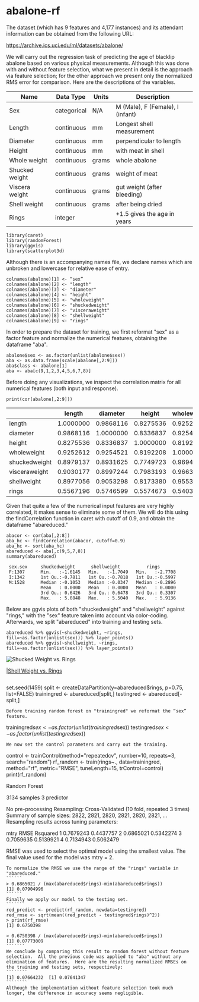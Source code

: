 # abalone-rf
The dataset (which has 9 features and 4,177 instances) and its attendant information can be obtained from the following URL:

https://archive.ics.uci.edu/ml/datasets/abalone/

We will carry out the regression task of predicting the age of blacklip abalone based on various physical measurements.  Although this was done with and without feature selection, what we present in detail is the approach via feature selection; for the other approach we present only the normalized RMS error for comparison.  Here are the descriptions of the variables.


|	Name |	Data Type	 | Units | Description |
|	---- | ---------	 | ----- | ----------- |
|	Sex	 | categorical |	N/A	 |	M (Male), F (Female), I (infant) |
|	Length | continuous |		mm	|	Longest shell measurement |
| 	Diameter | continuous |	mm | perpendicular to length |
|	Height	| continuous | mm	| with meat in shell |
|	Whole weight	|	continuous	|	grams	|    whole abalone |
|	Shucked weight | continuous | grams	|    weight of meat |
|	Viscera weight | continuous |	grams |	 gut weight (after bleeding) |
|	Shell weight	|	continuous	|	grams	 |   after being dried |
|	Rings		|	      integer	|		          |  +1.5 gives the age in years |

 ```````
 library(caret) 
 library(randomForest)
 library(ggvis)
 library(scatterplot3d)
  ```````
 Although there is an accompanying names file, we declare names which are unbroken and lowercase for relative ease of entry.
 ```````````
colnames(abalone)[1] <- “sex”        
colnames(abalone)[2] <- "length"
colnames(abalone)[3] <- "diameter"
colnames(abalone)[4] <- "height"
colnames(abalone)[5] <- "wholeweight"
colnames(abalone)[6] <- "shuckedweight"
colnames(abalone)[7] <- "visceraweight"
colnames(abalone)[8] <- "shellweight"
colnames(abalone)[9] <- "rings"
`````````````````
In order to prepare the dataset for training, we first reformat "sex" as a factor feature and normalize the numerical features, obtaining the dataframe "aba". 
``````````````````````
abalone$sex <- as.factor(unlist(abalone$sex))
aba <- as.data.frame(scale(abalone[,2:9]))
aba$class <- abalone[1]
aba <- aba[c(9,1,2,3,4,5,6,7,8)] 
``````````````````````
Before doing any visualizations, we inspect the correlation matrix for all numerical features (both input and response).
``````````````````````
print(cor(abalone[,2:9]))
`````````````````````````
|             |    length | diameter |   height |wholeweight |shuckedweight |visceraweight |shellweight  |    rings|
|-------------|-----------|----------|----------|------------|--------------|--------------|-------------|---------|
|length       | 1.0000000 |0.9868116 |0.8275536 |  0.9252612 |    0.8979137 |    0.9030177 |  0.8977056  |0.5567196|
|diameter     | 0.9868116 |1.0000000 |0.8336837 |  0.9254521 |    0.8931625 |    0.8997244 |  0.9053298  |0.5746599|
|height       | 0.8275536 |0.8336837 |1.0000000 |  0.8192208 |    0.7749723 |    0.7983193 |  0.8173380  |0.5574673|
|wholeweight  | 0.9252612 |0.9254521 |0.8192208 |  1.0000000 |    0.9694055 |    0.9663751 |  0.9553554  |0.5403897| 
|shuckedweight| 0.8979137 |0.8931625 |0.7749723 |  0.9694055 |    1.0000000 |    0.9319613 |  0.8826171  |0.4208837|
|visceraweight| 0.9030177 |0.8997244 |0.7983193 |  0.9663751 |    0.9319613 |    1.0000000 |  0.9076563  |0.5038192|
|shellweight  | 0.8977056 |0.9053298 |0.8173380 |  0.9553554 |    0.8826171 |    0.9076563 |  1.0000000  |0.6275740|
|rings        | 0.5567196 |0.5746599 |0.5574673 |  0.5403897 |    0.4208837 |    0.5038192 |  0.6275740  |1.0000000|

Given that quite a few of the numerical input features are very highly correlated, it makes sense to eliminate some of them.  We will do this using the findCorrelation function in caret with cutoff of 0.9, and obtain the dataframe "abareduced."  
````````
abacor <- cor(aba[,2:8])
aba_hc <- findCorrelation(abacor, cutoff=0.9)
aba_hc <- sort(aba_hc)
abareduced <- aba[,c(9,5,7,8)]
summary(abareduced)

 sex.sex     shuckedweight      shellweight          rings        
 F:1307      Min.   :-1.6145   Min.   :-1.7049   Min.   :-2.7708  
 I:1342      1st Qu.:-0.7811   1st Qu.:-0.7818   1st Qu.:-0.5997  
 M:1528      Median :-0.1053   Median :-0.0347   Median :-0.2896  
             Mean   : 0.0000   Mean   : 0.0000   Mean   : 0.0000  
             3rd Qu.: 0.6426   3rd Qu.: 0.6478   3rd Qu.: 0.3307  
             Max.   : 5.0848   Max.   : 5.5040   Max.   : 5.9136   
````````
Below are ggvis plots of both "shuckedweight" and "shellweight" against "rings," with the "sex" feature taken into account via color-coding.  Afterwards, we split "abareduced" into training and testing sets.
``````
abareduced %>% ggvis(~shuckedweight, ~rings, fill=~as.factor(unlist(sex))) %>% layer_points()
abareduced %>% ggvis(~shellweight, ~rings, fill=~as.factor(unlist(sex))) %>% layer_points()
```````
![Shucked Weight vs. Rings](../master/shucked-plot.png) 

|[Shell Weight vs. Rings](../master/shell-plot.png)
```````
```````
set.seed(1459)
split <- createDataPartition(y=abareduced$rings, p=0.75, list=FALSE)
trainingred <- abareduced[split,]
testingred <- abareduced[-split,]
```````
Before training random forest on "trainingred" we reformat the “sex” feature. 

````````
trainingred$sex <- as.factor(unlist(trainingred$sex))
testingred$sex <- as.factor(unlist(testingred$sex))
````````
We now set the control parameters and carry out the training.
```````````
control <- trainControl(method="repeatedcv", number=10, repeats=3, search="random")
rf_random <- train(rings~., data=trainingred, method="rf", metric="RMSE", tuneLength=15, trControl=control)
print(rf_random)

  Random Forest 

  3134 samples
  3 predictor

  No pre-processing
  Resampling: Cross-Validated (10 fold, repeated 3 times) 
  Summary of sample sizes: 2822, 2821, 2820, 2821, 2820, 2821, ... 
  Resampling results across tuning parameters:

  mtry  RMSE       Rsquared 
  1     0.7679243  0.4437757
  2     0.6865021  0.5342274
  3     0.7059635  0.5139921
  4     0.7134943  0.5062479

  RMSE was used to select the optimal model using  the smallest value.
  The final value used for the model was mtry = 2.
```````````  
To normalize the RMSE we use the range of the "rings" variable in "abareduced."
``````
> 0.6865021 / (max(abareduced$rings)-min(abareduced$rings))
[1] 0.07904996
``````
Finally we apply our model to the testing set.
```````
red_predict <- predict(rf_random, newdata=testingred)
red_rmse <- sqrt(mean((red_predict - testingred$rings)^2)) 
> print(rf_rmse)
[1] 0.6750398

> 0.6750398 / (max(abareduced$rings)-min(abareduced$rings))
[1] 0.07773009
```````
We conclude by comparing this result to random forest without feature selection.  All the previous code was applied to "aba" without any elimination of features.  Here are the resulting normalized RMSEs on the training and testing sets, respectively:
````````
[1] 0.07664232  [1] 0.07641347
````````
Although the implementation without feature selection took much longer, the difference in accuracy seems negligible.
